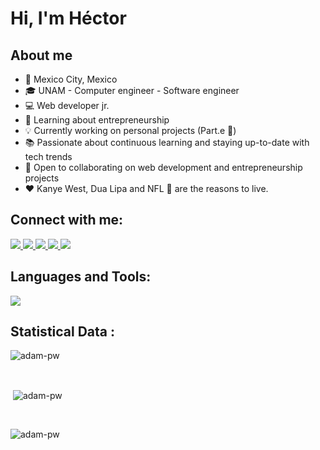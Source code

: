 # Hi, I'm Héctor

## About me
- :pushpin: Mexico City, Mexico
- :mortar_board: UNAM - Computer engineer - Software engineer
- :computer: Web developer jr.
- :rocket: Learning about entrepreneurship
- :bulb: Currently working on personal projects (Part.e :arrows_counterclockwise:)
- :books: Passionate about continuous learning and staying up-to-date with tech trends
- :handshake: Open to collaborating on web development and entrepreneurship projects
- :hearts: Kanye West, Dua Lipa and NFL :football: are the reasons to live.

## Connect with me:
<a href="barriguetehector@gmail.com" target="_blank"> <img src="https://img.shields.io/badge/Gmail-D14836?style=for-the-badge&logo=gmail&logoColor=white"/> </a>
<a href="https://github.com/BarrigueteHector" target="_blank"> <img src="https://img.shields.io/badge/GitHub-100000?style=for-the-badge&logo=github&logoColor=white" /> </a>
<a href="https://www.linkedin.com/in/hector-barriguete/" target="_blank"> <img src="https://img.shields.io/badge/LinkedIn-0077B5?style=for-the-badge&logo=linkedin&logoColor=white" /> </a>
<a href="https://x.com/hector_b12" target="_blank"> <img src="https://img.shields.io/badge/Twitter-1DA1F2?style=for-the-badge&logo=twitter&logoColor=white" /> </a>
<a href="https://www.instagram.com/_b_hector_/" target="_blank"> <img src="https://img.shields.io/badge/Instagram-E4405F?style=for-the-badge&logo=instagram&logoColor=white" /> </a>

## Languages and Tools:
  <a href="https://skillicons.dev">
    <img src="https://skillicons.dev/icons?i=git,python,java,c,cpp,html,css,react,javascript,azure,github,mongodb,npm,postman,figma,stackoverflow,vite,vscode" />
  </a>

## Statistical Data :
<p><img align="center"
    src="https://github-readme-stats.vercel.app/api/top-langs?username=adam-pw&show_icons=true&locale=en&bg_color=0d1117&text_color=ffffff&layout=compact"
    alt="adam-pw" 
    bg_color=#808080/></p>
<br>

<p>&nbsp;<img align="center" src="https://github-readme-stats.vercel.app/api?username=adam-pw&show_icons=true&locale=en&bg_color=0d1117&text_color=ffffff&repo=convoychat"
    alt="adam-pw" /></p>

<br>

<p><img align="center" src="https://github-readme-streak-stats.herokuapp.com/?user=Adam-pw&theme=dark&background=0d1117&date_format=M%20j%5B%2C%20Y%5D" alt="adam-pw" /></p>
      
<p align="left"> <a href="https://twitter.com/" target="blank"><img
      src="https://img.shields.io/twitter/follow/?logo=twitter&style=for-the-badge" alt="" /></a> </p>
